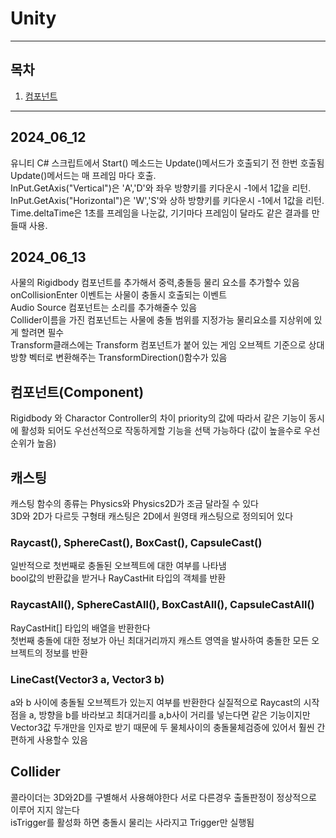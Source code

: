 # Unity
---
## 목차
1. [컴포넌트](#컴포넌트(Component))
---
## 2024_06_12
유니티 C# 스크립트에서 Start() 메소드는 Update()메서드가 호출되기 전 한번 호출됨 Update()메서드는 매 프레임 마다 호출.  
InPut.GetAxis("Vertical")은 'A','D'와 좌우 방향키를 키다운시 -1에서 1값을 리턴.  
InPut.GetAxis("Horizontal")은 'W','S'와 상하 방향키를 키다운시 -1에서 1값을 리턴.  
Time.deltaTime은 1초를 프레임을 나눈값, 기기마다 프레임이 달라도 같은 결과를 만들때 사용.  

## 2024_06_13
사물의 Rigidbody 컴포넌트를 추가해서 중력,충돌등 물리 요소를 추가할수 있음  
onCollisionEnter 이벤트는 사물이 충돌시 호출되는 이벤트  
Audio Source 컴포넌트는 소리를 추가해줄수 있음  
Collider이름을 가진 컴포넌트는 사물에 충돌 범위를 지정가능 물리요소를 지상위에 있게 할려면 필수  
Transform클래스에는 Transform 컴포넌트가 붙어 있는 게임 오브젝트 기준으로 상대 방향 벡터로 변환해주는 TransformDirection()함수가 있음  

## 컴포넌트(Component)
Rigidbody 와 Charactor Controller의 차이
priority의 값에 따라서 같은 기능이 동시에 활성화 되어도 우선선적으로 작동하게할 기능을 선택 가능하다 (값이 높을수로 우선순위가 높음)  

## 캐스팅
캐스팅 함수의 종류는 Physics와 Physics2D가 조금 달라질 수 있다  
3D와 2D가 다르듯 구형태 캐스팅은 2D에서 원영태 캐스팅으로 정의되어 있다   
### Raycast(), SphereCast(), BoxCast(), CapsuleCast() 
일반적으로 첫번째로 충돌된 오브젝트에 대한 여부를 나타냄  
bool값의 반환값을 받거나 RayCastHit 타입의 객체를 반환
### RaycastAll(), SphereCastAll(), BoxCastAll(), CapsuleCastAll()
RayCastHit[] 타입의 배열을 반환한다   
첫번째 충돌에 대한 정보가 아닌 최대거리까지 캐스트 영역을 발사하여 충돌한 모든 오브젝트의 정보를 반환
### LineCast(Vector3 a, Vector3 b)
a와 b 사이에 충돌될 오브젝트가 있는지 여부를 반환한다 실질적으로 Raycast의 시작점을 a, 방향을 b를 바라보고 최대거리를 a,b사이 거리를 넣는다면 같은 기능이지만   
Vector3값 두개만을 인자로 받기 때문에 두 물체사이의 충돌물체검증에 있어서 훨씬 간편하게 사용할수 있음

## Collider
콜라이더는 3D와2D를 구별해서 사용해야한다 서로 다른경우 출돌판정이 정상적으로 이루어 지지 않는다   
isTrigger를 활성화 하면 충돌시 물리는 사라지고 Trigger만 실행됨
